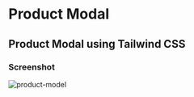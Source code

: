 # Product Modal
## Product Modal using Tailwind CSS
### Screenshot
![product-model](https://github.com/Sumant64/product-modal-mini-project/assets/95896943/a7a17133-c2e5-44d8-b942-6263f5f0a9b4)
